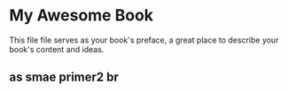# My Awesome Book


This file file serves as your book's preface, a great place to describe your book's content and ideas.

## as smae primer2 br